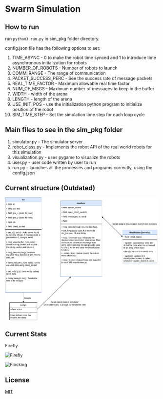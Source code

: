 # Swarm Simulation

## How to run 
run `python3 run.py` in sim_pkg folder directory. 

config.json file has the following options to set: 
1. TIME_ASYNC - 0 to make the robot time synced and 1 to introduce time asynchronous initialization for robots 
2. NUMBER_OF_ROBOTS - Number of robots to launch
3. COMM_RANGE - The range of communication
4. PACKET_SUCCESS_PERC - See the success rate of message packets
5. REAL_TIME_FACTOR - Maximum allowable real time factor
6. NUM_OF_MSGS - Maximum number of messages to keep in the buffer
7. WIDTH - width of the arena
8. LENGTH - length of the arena
9. USE_INIT_POS - use the initialization python program to initialize position of the robot
10. SIM_TIME_STEP - Set the simulation time step for each loop cycle

## Main files to see in the sim_pkg folder

1. simulator.py - The simulator server
2. robot_class.py - Implements the robot API of the real world robots for this simulation
3. visualization.py - uses pygame to visualize the robots
4. user.py - user code written by user to run 
5. run.py - launches all the processes and programs correctly, using the config.json



## Current structure (Outdated)
![Structure](.github/images/workflow.drawio.png)

## Current Stats

<!-- The following user.py code was running 50 times 
```
def usr(robot):

    while True:
        robot.set_led(100,100,0)
        robot.delay(1000)
        robot.set_led(0,100,0)
        robot.delay(1000)

``` -->
<!-- T_real - 0.001 seconds; real time factor - 1 \
![T_real - 0.001 seconds; real time factor - 1](T_real_0.001_c_1.gif) 

T_real - 0.001 seconds; real time factor - 2 \
![T_real - 0.001 seconds; real time factor - 2](T_real_0.001_c_2.gif)

T_real - 0.001 seconds; real time factor - 0.5 \
![T_real - 0.001 seconds; real time factor - 0.5](T_real_0.001_c_0.5.gif)

T_real - 0.0001 seconds; real time factor - 1 \
![T_real - 0.0001 seconds; real time factor - 1](T_real_0.0001_c_1.gif)

T_real - 0.0001 seconds; real time factor - 2 \
![T_real - 0.0001 seconds; real time factor - 2](T_real_0.0001_c_2.gif)

T_real - 0.0001 seconds; real time factor - 0.5 \
![T_real - 0.0001 seconds; real time factor - 0.5](T_real_0.0001_c_0.5.gif) -->

Firefly

![Firefly](.github/images/firefly.gif)

![Flocking](.github/images/flocking.gif)

## License
[MIT](https://choosealicense.com/licenses/mit/)